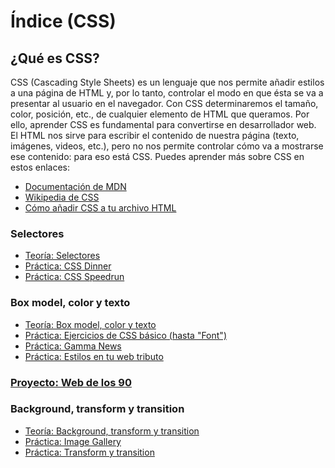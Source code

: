 # Índice (CSS)

## ¿Qué es CSS?
CSS (Cascading Style Sheets) es un lenguaje que nos permite añadir estilos a una página de HTML y, por lo tanto, controlar el modo en que ésta se va a presentar al usuario en el navegador. Con CSS determinaremos el tamaño, color, posición, etc., de cualquier elemento de HTML que queramos. Por ello, aprender CSS es fundamental para convertirse en desarrollador web. 
El HTML nos sirve para escribir el contenido de nuestra página (texto, imágenes, videos, etc.), pero no nos permite controlar cómo va a mostrarse ese contenido: para eso está CSS. Puedes aprender más sobre CSS en estos enlaces:
- [Documentación de MDN](https://developer.mozilla.org/es/docs/Web/CSS)
- [Wikipedia de CSS](https://es.wikipedia.org/wiki/CSS)
- [Cómo añadir CSS a tu archivo HTML](https://www.w3schools.com/css/css_howto.asp)

### Selectores
- [Teoría: Selectores](selectores.md)
- [Práctica: CSS Dinner](https://flukeout.github.io/)
- [Práctica: CSS Speedrun](https://css-speedrun.netlify.app/)

### Box model, color y texto
- [Teoría: Box model, color y texto](box_model_color_texto.md)
- [Práctica: Ejercicios de CSS básico (hasta "Font")](https://www.w3schools.com/css/exercise.asp?filename=exercise_selectors1)
- [Práctica: Gamma News](../css/exercises/gamma_news/)
- [Práctica: Estilos en tu web tributo](../html/exercises/web_tributo/README.md#3-estilos)

### [Proyecto: Web de los 90](./exercises/web_arbol)

### Background, transform y transition
- [Teoría: Background, transform y transition](./background_transform.md)
- [Práctica: Image Gallery](./exercises/image_gallery/README.md)
- [Práctica: Transform y transition](./exercises/transform_exercises/README.md)